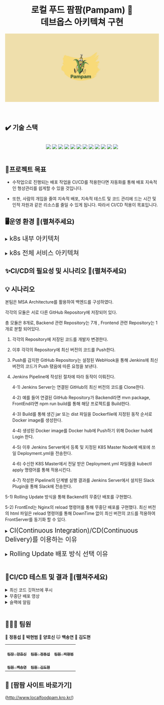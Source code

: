 <h1 align="center">로컬 푸드 팜팜(Pampam) 🌽<br>데브옵스 아키텍쳐 구현
</h1>

<img src="./img/pampamLogo.png">

<br>
<br>
<br>





## ✔️ 기술 스택 
<br>
<div align="center">
<img src="https://img.shields.io/badge/k8s-326CE5?style=for-the-badge&logo=#326CE5&logoColor=white">
<img src="https://img.shields.io/badge/docker-2496ED?style=for-the-badge&logo=docker&logoColor=white">
<img src="https://img.shields.io/badge/jenkins-D24939?style=for-the-badge&logo=jenkins&logoColor=white">
<img src="https://img.shields.io/badge/git-F05032?style=for-the-badge&logo=git&logoColor=white">
<img src="https://img.shields.io/badge/github-181717?style=for-the-badge&logo=github&logoColor=white">
<img src="https://img.shields.io/badge/jest-C21325?style=for-the-badge&logo=jest&logoColor=white">
<img src="https://img.shields.io/badge/grafana-F46800?style=for-the-badge&logo=grafana&logoColor=white">
<img src="https://img.shields.io/badge/prometheus-E6522C?style=for-the-badge&logo=prometheus&logoColor=white">
<img src="https://img.shields.io/badge/slack-4A154B?style=for-the-badge&logo=slack&logoColor=white">
<img src="https://img.shields.io/badge/longhorn-6929C4?style=for-the-badge&logo=longhorn&logoColor=white">
<img src="https://img.shields.io/badge/istio-466BB0?style=for-the-badge&logo=istio&logoColor=white">
<img src="https://img.shields.io/badge/webhook-2088FF?style=for-the-badge&logo=webhook&logoColor=white">
</div>
<br>




## 📌프로젝트 목표

* 수작업으로 진행되는 배포 작업을 CI/CD를 적용한다면 자동화를 통해 배포 지속적인 형상관리를 쉽게할 수 있을 것입니다.


* 또한, 사람의 개입을 줄여 지속적 배포, 지속적 테스트 및 코드 관리에 드는 시간 및 인적 자원과 같은 리소스를 줄일 수 있게 됩니다. 따라서 CI/CD 적용이 목표입니다.







## 🖥️운영 환경 📖(펼쳐주세요)

<details>
    <summary>
<span style="font-size:150%"> k8s 내부 아키텍처 </span></summary>
k8s 아키텍처 - 클러스터 구성

Master Node :1대 (192.168.0.205)

Worker Node: 3대 (192.168.0.206), (192.168.0.213), (192.168.0.214)

Node간 Connection을 위해 Calico CNI를 설치

Service 생성시 LoadBalance Type 사용을 위해 Metallb를 설치
</br>


<p align="center">
<img width="80%" src="./img/back/02. k8s_내부_아키텍처.png"></br>
서비스 아키텍처
User는 Load Balancer Service를 통해 Nginx Server에 접속 가능하다.

Nginx Server는 K8S 환경에 설치된 Spring Gateway와 Cluster IP를 통해 연결된다.

Spring Gateway는 Cluster Ip를 통해 Spring Eureka와 연결된다.

설치된 Spring Eureka Pod는 K8S에 설치된 각 Pod의 Cluster IP와 연결되어 Pod의 정보를 수집한다.

이 중에서 Member-Service와 Email-Service 및 Image-Service에서 Email-Service는 Kafka를 통해 Message를 송수신 한다.

또한 Member-Service와 Image-Service는 OpenFeign을 통해 Message를 송수신한다.

Pod들은 FrontEnd Pod를 제외하고는 Cluster IP를 통해 내부에서 연결되고, FrontEnd Pod는 Load Balancer를 통해 외부에서 접근 가능하다.

Data 저장을 위한 Database는 Replication 기능을 통해 Master DB(1대) 와 Slave DB(2대) 로 구성하였다.

</details>

</br>



<details>
    <summary>
<span style="font-size:150%"> k8s 전체 서비스 아키텍쳐 </span></summary>
</br>


<p align="center">
<img width="80%" src="./img/back/01. k8s_전체서비스_아키텍처.png">

</details>









## ✨CI/CD의 필요성 및 시나리오 📖(펼쳐주세요)

## 💡 시나리오

본팀은 MSA Architecture를 활용하여 백엔드를 구성하였다.

각각의 모듈은 서로 다른 GitHub Repository에 저장되어 있다.

총 모듈은 8개로, Backend 관련 Repository는 7개 , Frontend 관련 Repository는 1개로 분할 되어있다.

1. 각각의 Repository에 저장된 코드를 개발자 변경한다.

2. 이후 각각의 Repository에 최신 버전의 코드를 Push한다.

3. Push를 감지한 GitHub Repository는 설정된 WebHook을 통해 Jenkins에 최신 버전의 코드가 Push 됐음에 따른 요청을 보낸다.

4. Jenkins Pipeline에 작성된 절차에 따라 동작이 이뤄진다.

   4-1) Jenkins Server는 연결된 GitHub의 최신 버전의 코드를 Clone한다.
   
   4-2) 예를 들어 연결된 GitHub Repository가 Backend라면 mvn package, FrontEnd라면 npm run build를 통해 해당 프로젝트를 Build한다.
   
   4-3) Build를 통해 생긴 jar 또는 dist 파일을 Dockerfile에 지정된 동작 순서로 Docker image를 생성한다.
   
   4-4) 생성된 Docker image를 Docker hub에 Push하기 위해 Docker hub에 Login 한다.
   
   4-5) 이후 Jenkins Server에서 등록 및 지정된 K8S Master Node에 배포에 쓰일 Deployment.yml을 전송한다.
   
   4-6) 수신한 K8S Master에서 전달 받은 Deployment.yml 파일들을 kubectl apply 명령어를 통해 적용시킨다.
   
   4-7) 작성한 Pipeline의 단계별 실행 결과를 Jenkins Server에서 설치된 Slack Plugin을 통해 Slack에 전송한다.

5-1) Rolling Update 방식을 통해 Backend의 무중단 배포를 구현했다.
     
5-2) FrontEnd는 Nginx의 reload 명령어를 통해 무중단 배포를 구현했다. 최신 버전의 html 파일은 reload 명령어를 통해 DownTime 없이 최신 버전의 코드를 적용하여 FrontServer를 동기화 할 수 있다.




<details>
    <summary>
<span style="font-size:150%"> CI(Continuous Integration)/CD(Continuous Delivery)를 이용하는 이유 </span></summary>
CI/CD는 다음과 같은 장점이 있습니다.

* 소프트웨어 품질 향상: CI를 통해 버그를 빠르게 발견하고 수정할 수 있으므로 소프트웨어의 품질을 향상시킬 수 있습니다.
* 소프트웨어 안정성 향상: CD를 통해 소프트웨어가 더 자주 배포되므로 프로덕션 환경에서 발생하는 문제를 빠르게 발견하고 수정할 수 있습니다.
* 개발 생산성 향상: CD를 통해 개발자는 소프트웨어를 더 자주 배포할 수 있으므로 개발 생산성을 향상시킬 수 있습니다.
* 고객 만족도 향상: CD를 통해 소프트웨어가 더 자주 배포되므로 고객이 최신 소프트웨어를 사용할 수 있습니다.
</details>

</br>


<details>
    <summary>
<span style="font-size:150%"> Rolling Update 배포 방식 선택 이유 </span></summary>
</br>

* 무중단 배포의 종류로는 Rolling Update, Blue-Green, Canary 배포가 있습니다. 3가지 방법 중에서 Rolling Update를 선택하였는데, 이 배포 방식에 대해 먼저 설명하겠습니다.


* Rolling Update 방식은 V1파드가 존재할 때 V2 파드를 하나 늘리고 V1 파드를 하나 줄이고 이를 반복하여 버전을 구버전에서 신버전으로 점진적으로 교체하는 방법입니다. 


* Rolling Update는 서비스의 지속성을 보장하면서도 새로운 기능을 제공할 수 있다는 점과 다른 방법들에 비해 자원을 적게 소비하면서도 무중단으로 서비스를 제공할 수 있다는 장점으로 인해 선택하게 되었습니다.
<p align="center">
<img width="80%" src="./img/rollingUpdate.png"><br>Rolling Update 방식
</br>
</br>

* 다른 배포 방식인 Blue-Green 배포는 한 번에 버전을 교체하기 때문에 리소스를 많이 필요로 하며, Canary 배포 역시 새로운 버전을 일부 사용자에게 테스트하면서 점진적으로 서비스를 업데이트하기 때문에 두 버전이 동시에 존재해야 하고 Blue-Green과 같이 많은 리소스를 필요로 하기에 우리에게 적합한 배포방식이 아니었습니다.


* 따라서 우리팀은 MSA전환으로 인한 백엔드 및 DB 서버의 개수가 많아짐에 따라 자원을 더 효율적으로 사용 할 수 있는 Rolling Update 방식을 이용하게 되었고, 이를 통해 서비스의 지속성을 유지하면서도 자원을 효율적으로 활용할 수 있었습니다.
</details>

</br>


## 🎥CI/CD 테스트 및 결과 📖(펼쳐주세요)
<details>
    <summary>최신 코드 깃허브에 푸시</summary>
  
<p align="center">
<img width="80%" src="./gif/gitPush.gif">
</p>

</details>
<details>
    <summary>무중단 배포 영상</summary>

<p align="center">
<img width="80%" src="./gif/nonStop.gif">
</p>

</details>
<details>
    <summary>슬랙에 알림</summary>

<p align="center">
<img width="80%" src="./gif/alram_1.gif">
</p>

</details>
<br>


## 🧑‍🤝‍🧑 팀원

🐯 **정동섭** 🐶 **박현범** 🐺 **양호신** 🐱 **백송연** 🐧 **김도현**

<table>
  <tbody>
    <tr>
      <td align="center"><a href="https://github.com/Hosae0905"><img src="https://github.com/beyond-sw-camp/be02-2nd-pampam-ecomerce/assets/80888180/71e60cdb-cc1c-4f25-829c-9e6e33d4fd8c" width="100px;" alt=""/><br /><sub><b> 팀장 : 양호신</b></sub></a><br /></td>
      <td align="center"><a href="https://github.com/JungDongSeob"><img src="https://github.com/beyond-sw-camp/be02-2nd-pampam-ecomerce/assets/80888180/d6210ade-6e08-4f1a-a893-a96e064a7c8f" width="100px;" alt=""/><br /><sub><b> 팀원 : 정동섭</b></sub></a><br /></td>
      <td align="center"><a href="https://github.com/ParkHyeonBeom"><img src="https://github.com/beyond-sw-camp/be02-2nd-pampam-ecomerce/assets/80888180/852c7c08-43c8-4aba-bb02-894ad52f7daa" width="100px;" alt=""/><br /><sub><b> 팀원 : 박현범</b></sub></a><br /></td>
     <tr/>
      <td align="center"><a href="https://github.com/SongYeonBaek"><img src="https://github.com/beyond-sw-camp/be02-2nd-pampam-ecomerce/assets/80888180/7db0d8e5-d406-46f3-9164-aa7b23b9a69f" width="100px;" alt=""/><br /><sub><b> 팀원 : 백송연</b></sub></a><br /></td>
      <td align="center"><a href="https://github.com/dohyun0408"><img src="https://github.com/beyond-sw-camp/be02-2nd-pampam-ecomerce/assets/80888180/262aa149-cebf-4e86-a422-29ed9349d745" width="100px;" alt=""/><br /><sub><b> 팀원 : 김도현 </b></sub></a><br /></td>
    </tr>
  </tbody>
</table>


## 🌽 [팜팜 사이트 바로가기]<br>
(http://www.localfoodpam.kro.kr/)
